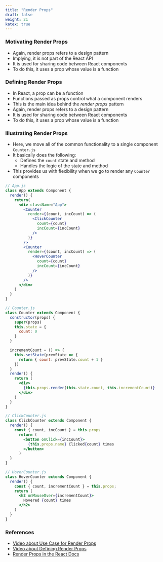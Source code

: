 ```yaml
---
title: "Render Props"
draft: false
weight: 21
katex: true
---
```


### Motivating Render Props
- Again, render props refers to a design pattern
- Implying, it is not part of the React API
- It is used for sharing code between React components
- To do this, it uses a prop whose value is a function

### Defining Render Props
- In React, a prop can be a function
- Functions passed as props control what a component renders
- This is the main idea behind the *render props* pattern
- Again, render props refers to a design pattern
- It is used for sharing code between React components
- To do this, it uses a prop whose value is a function

### Illustrating Render Props
- Here, we move all of the common functionality to a single component `Counter.js`
- It basically does the following:
	- Defines the `count` state and method
	- Handles the logic of the state and method
- This provides us with flexibility when we go to render any `Counter` components

```jsx
// App.js
class App extends Component {
  render() {
    return(
      <div className="App">
        <Counter
          render={(count, incCount) => (
            <ClickCounter
              count={count}
              incCount={incCount}
            />
          )}
        />
        <Counter
          render={(count, incCount) => (
            <HoverCounter
              count={count}
              incCount={incCount}
            />
          )}
        />
      </div>
    )
  }
}
```

```jsx
// Counter.js
class Counter extends Component {
  constructor(props) {
    super(props)
    this.state = {
      count: 0
    }
  }

  incrementCount = () => {
    this.setState(prevState => {
      return { count: prevState.count + 1 }
    })
  }
  render() {
    return (
      <div>
        {this.props.render(this.state.count, this.incrementCount)}
      </div>
    )
  }
}
```

```jsx
// ClickCounter.js
class ClickCounter extends Component {
  render() {
    const { count, incCount } = this.props
      return (
        <button onClick={incCount}>
          {this.props.name} Clicked{count} times
        </button>
      )
  }
}
```

```jsx
// HoverCounter.js
class HoverCounter extends Component {
  render() {
    const { count, incrementCount } = this.props;
    return (
      <h2 onMouseOver={incrementCount}>
        Hovered {count} times
      </h2>
    )
  }
}
```

### References
- [Video about Use Case for Render Props](https://www.youtube.com/watch?v=NdapMDgNhtE&list=PLC3y8-rFHvwgg3vaYJgHGnModB54rxOk3&index=36)
- [Video about Defining Render Props](https://www.youtube.com/watch?v=EZil2OTyB4w&list=PLC3y8-rFHvwgg3vaYJgHGnModB54rxOk3&index=37)
- [Render Props in the React Docs](https://reactjs.org/docs/render-props.html)
